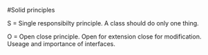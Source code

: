 #Solid principles

S = Single responsibilty principle. A class should do only one thing.

O = Open close principle. Open for extension close for modification. Useage and importance of interfaces.